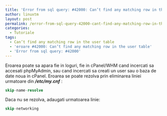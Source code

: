 ```yaml
---
title: 'Error from sql query: #42000: Can’t find any matching row in the user table'
author: linuxtm
layout: post
permalink: /error-from-sql-query-42000-cant-find-any-matching-row-in-the-user-table/
categories:
  - Tutoriale
tags:
  - Can’t find any matching row in the user table
  - 'eroare #42000: Can’t find any matching row in the user table'
  - 'Error from sql query: #42000'
---
```

Eroarea poate sa apara fie in loguri, fie in cPanel/WHM cand incercati sa accesati phpMyAdmin, sau cand incercati sa creati un user sau o baza de date noua in cPanel. Eroarea se poate rezolva prin eliminarea liniei urmatoare din ***/etc/my.cnf*** :

```sql
skip-name-resolve
```

Daca nu se rezolva, adaugati urmatoarea linie:

```sql
skip-networking
```
